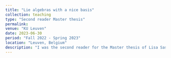```yaml
---
title: "Lie algebras with a nice basis"
collection: teaching
type: "Second reader Master thesis"
permalink: 
venue: "KU Leuven"
date: 2023-06-30
period: "Fall 2022 - Spring 2023"
location: "Leuven, Belgium"
description: "I was the second reader for the Master thesis of Lisa Sasso at KU Leuven."
---
```



